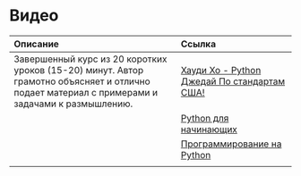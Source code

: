 # Видео

| Описание | Ссылка |
| :--- | :--- |
| Завершенный курс из 20 коротких уроков \(15-20\) минут. Автор грамотно объясняет и отлично подает материал с примерами и задачами к размышлению. | [Хауди Хо - Python Джедай По стандартам США!](https://www.youtube.com/playlist?list=PLvoBekrlHDgROfUUHMbrrdsy_b2y2V_rj) |
|  | [Python для начинающих](https://www.youtube.com/playlist?list=PLg5SS_4L6LYtHCActBzbuGVYlWpLYqXC6) |
|  | [Программирование на Python](https://www.youtube.com/playlist?list=PLfAlku7WMht6janxhS4D7XqajI7Knq1sS) |
|  |  |




